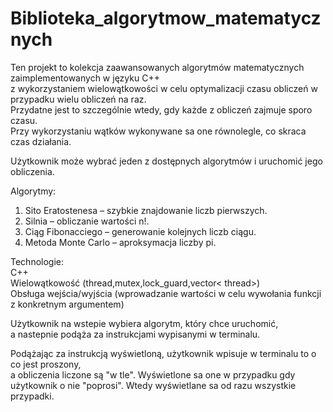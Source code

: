 # Biblioteka_algorytmow_matematycznych

Ten projekt to kolekcja zaawansowanych algorytmów matematycznych zaimplementowanych w języku C++        
z wykorzystaniem wielowątkowości w celu optymalizacji czasu obliczeń w przypadku wielu obliczeń na raz.     
Przydatne jest to szczególnie wtedy, gdy każde z obliczeń zajmuje sporo czasu.      
Przy wykorzystaniu wątków wykonywane sa one równolegle, co skraca czas działania.   

Użytkownik może wybrać jeden z dostępnych algorytmów i uruchomić jego obliczenia.   

Algorytmy:      
1. Sito Eratostenesa – szybkie znajdowanie liczb pierwszych.    
2. Silnia – obliczanie wartości n!.     
3. Ciąg Fibonacciego – generowanie kolejnych liczb ciągu.   
4. Metoda Monte Carlo – aproksymacja liczby pi. 

Technologie:    
C++     
Wielowątkowość (thread,mutex,lock_guard,vector< thread>)    
Obsługa wejścia/wyjścia  (wprowadzanie wartości w celu wywołania funkcji z konkretnym argumentem)   

Użytkownik na wstepie wybiera algorytm, który chce uruchomić,           
a nastepnie podąża za instrukcjami wypisanymi w terminalu.      

Podążając za instrukcją wyświetloną, użytkownik wpisuje w terminalu to o co jest proszony,      
a obliczenia liczone są "w tle". Wyświetlone sa one w przypadku gdy użytkownik o nie "poprosi". 
Wtedy wyświetlane sa od razu wszystkie przypadki.   


